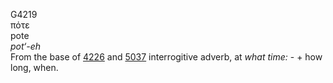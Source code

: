G4219  
πότε  
pote  
*pot‘-eh*  
From the base of [4226](g4226) and [5037](g5037) interrogitive adverb,
at *what* *time:* - + how long, when.  

